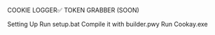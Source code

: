 COOKIE LOGGER✅
TOKEN GRABBER (SOON)

Setting Up
Run setup.bat
Compile it with builder.pwy
Run Cookay.exe
